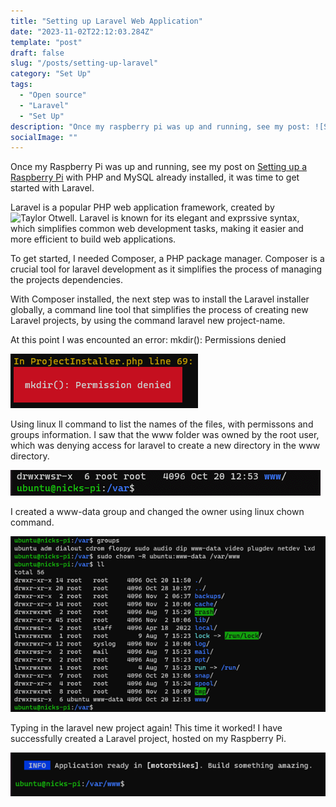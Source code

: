 ```yaml
---
title: "Setting up Laravel Web Application"
date: "2023-11-02T22:12:03.284Z"
template: "post"
draft: false
slug: "/posts/setting-up-laravel"
category: "Set Up"
tags:
  - "Open source"
  - "Laravel"
  - "Set Up"
description: "Once my raspberry pi was up and running, see my post: ![Setting up a Rasberry Pi](../2023-20-10---Setting-Up-A-Raspberry-Pi/index.md), with PHP and MySql already installed it was time to get started with Laravel."
socialImage: ""
---
```



Once my Raspberry Pi was up and running, see my post on [Setting up a Raspberry Pi](https://blog.nickpaterson.dev/posts/setting-up-a-raspberry-pi) with PHP and MySQL already installed, it was time to get started with Laravel.

Laravel is a popular PHP web application framework, created by ![Taylor Otwell](https://twitter.com/taylorotwell). Laravel is known for its elegant and exprssive syntax, which simplifies common web development tasks, making it easier and more efficient to build web applications.

To get started, I needed Composer, a PHP package manager.  Composer is a crucial tool for laravel development as it simplifies the process of managing the projects dependencies.

With Composer installed, the next step was to install the Laravel installer globally, a command line tool that simplifies the process of creating new Laravel projects, by using the command laravel new project-name.

At this point I was encounted an error: mkdir(): Permissions denied

![mkdir(): Permission denied](./media/mkdir-permissions.png)

Using linux ll command to list the names of the files, with permissons and groups information.  I saw that the www folder was owned by the root user, which was denying access for laravel to create a new directory in the www directory.

![Directory Information](./media/root-dir.png)

I created a www-data group and changed the owner using linux chown command.

![Directory Information](./media/chown-permissions.png)

Typing in the laravel new project again! This time it worked! I have successfully created a Laravel project, hosted on my Raspberry Pi.

![Application Ready](./media/application-ready.png)
